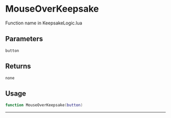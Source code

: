 # MouseOverKeepsake
Function name in KeepsakeLogic.lua
## Parameters
`button`
## Returns
`none`
## Usage
```lua
function MouseOverKeepsake(button)
```
---
